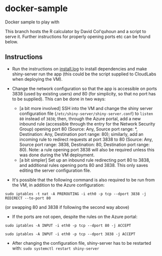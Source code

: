 # docker-sample
Docker sample to play with

This branch hosts the R calculator by David Col'quhoun and a script to serve it. Further instructions for properly opening ports etc can be found below.

## Instructions

- Run the instructions on [install.log](install.log) to install dependencies and make shiny-server run the app (this could be the script supplied to CloudLabs when deploying the VM).
- Change the network configuration so that the app is accessible on ports 3838 (used by existing users) *and* 80 (for simplicity, so that no port has to be supplied). This can be done in two ways:
  - \[a bit more involved\] SSH into the VM and change the shiny server configuration file (`/etc/shiny-server/shiny-server.conf`) to `listen 80` instead of `3838`; then, through the Azure portal, add a new inbound rule (accessible through the entry for the Network Security Group) opening port 80 (Source: Any, Source port range: \*, Destination: Any, Destination port range: 80); similarly, add an incoming rule to redirect requests at port 3838 to 80 (Source: Any, Source port range: 3838, Destination: 80, Destination port range: 80). Note: a rule opening port 3838 will also be required unless this was done during the VM deployment.
  - \[a bit simpler\] Set up an inbound rule redirecting port 80 to 3838, and additional rules opening ports 80 and 3838. This only saves editing the server configuration file.
 
 - It's possible that the following command is also required to be run from the VM, in addition to the Azure configuration:

`sudo iptables -t nat -A PREROUTING -i eth0 -p tcp --dport 3838 -j REDIRECT --to-port 80`
 
 (or swapping 80 and 3838 if following the second way above)

- If the ports are not open, despite the rules on the Azure portal:

`sudo iptables -A INPUT -i eth0 -p tcp --dport 80 -j ACCEPT`

`sudo iptables -A INPUT -i eth0 -p tcp --dport 3838 -j ACCEPT`

- After changing the configuration file, shiny-server has to be restarted with:
`sudo systemctl restart shiny-server`
